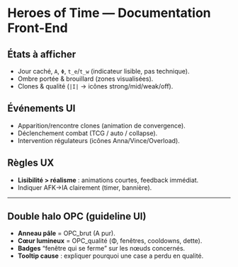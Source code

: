 # Heroes of Time — Documentation Front-End

## États à afficher
- Jour caché, `A`, `Φ`, `t_e`/`t_w` (indicateur lisible, pas technique).
- Ombre portée & brouillard (zones visualisées).
- Clones & qualité (`|I|` → icônes strong/mid/weak/off).

## Événements UI
- Apparition/rencontre clones (animation de convergence).
- Déclenchement combat (TCG / auto / collapse).
- Intervention régulateurs (icônes Anna/Vince/Overload).

## Règles UX
- **Lisibilité > réalisme** : animations courtes, feedback immédiat.
- Indiquer AFK→IA clairement (timer, bannière).


---

## Double halo OPC (guideline UI)
- **Anneau pâle** = OPC_brut (A pur).
- **Cœur lumineux** = OPC_qualité (Φ, fenêtres, cooldowns, dette).
- **Badges** “fenêtre qui se ferme” sur les nœuds concernés.
- **Tooltip cause** : expliquer pourquoi une case a perdu en qualité.
